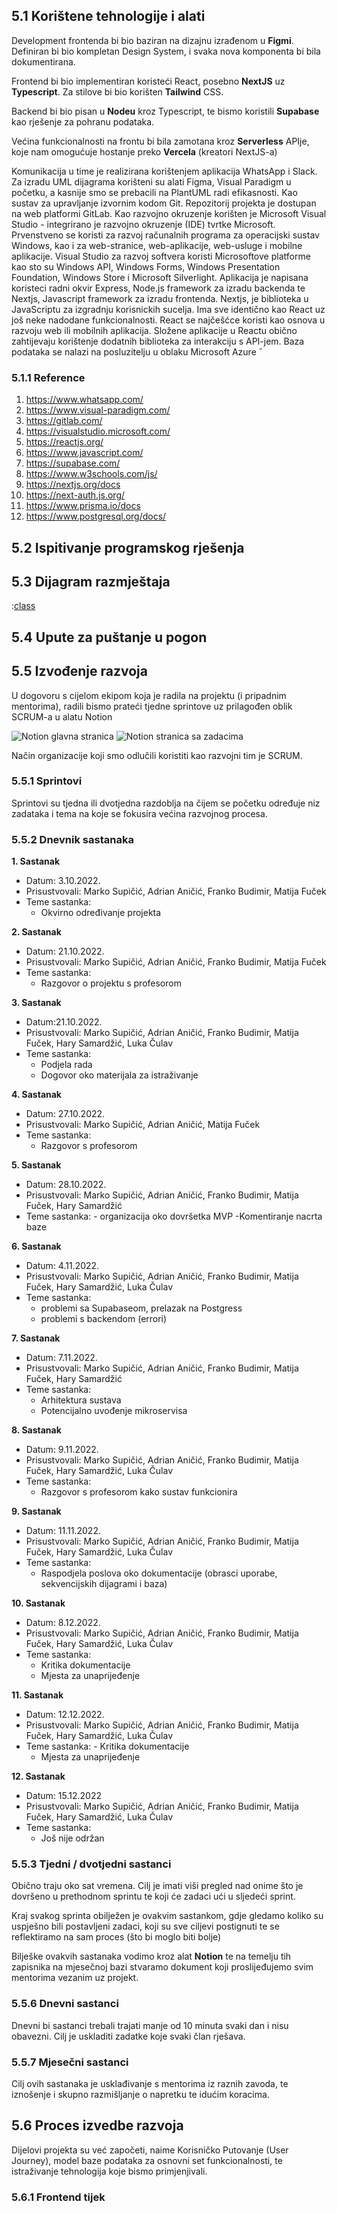 ## 5.1 Korištene tehnologije i alati

Development frontenda bi bio baziran na dizajnu izrađenom u **Figmi**. Definiran bi bio kompletan Design System, i svaka nova komponenta bi bila dokumentirana.

Frontend bi bio implementiran koristeći React, posebno **NextJS** uz **Typescript**. Za stilove bi bio korišten **Tailwind** CSS.

Backend bi bio pisan u **Nodeu** kroz Typescript, te bismo koristili **Supabase** kao rješenje za pohranu podataka.

Većina funkcionalnosti na frontu bi bila zamotana kroz **Serverless** APIje, koje nam omogućuje hostanje preko **Vercela** (kreatori NextJS-a)

Komunikacija u time je realizirana korištenjem aplikacija WhatsApp i Slack. Za izradu UML dijagrama korišteni su alati Figma, Visual Paradigm u početku, a kasnije smo se prebacili na PlantUML radi efikasnosti. Kao sustav za upravljanje izvornim kodom Git. Repozitorij projekta je dostupan na web platformi GitLab. Kao razvojno okruzenje korišten je Microsoft Visual Studio - integrirano je razvojno okruzenje (IDE) tvrtke Microsoft. Prvenstveno se koristi za razvoj računalnih programa za operacijski sustav Windows, kao i za web-stranice, web-aplikacije, web-usluge i mobilne aplikacije. Visual Studio za razvoj softvera koristi Microsoftove platforme kao sto su Windows API, Windows Forms, Windows Presentation Foundation, Windows Store i Microsoft Silverlight. Aplikacija je napisana koristeci radni okvir Express, Node.js framework za izradu backenda te Nextjs, Javascript framework za izradu frontenda. Nextjs, je biblioteka u JavaScriptu za izgradnju korisnickih sucelja. Ima sve identično kao React uz još neke nadodane funkcionalnosti. React se najčešćce koristi kao osnova u razvoju web ili mobilnih aplikacija. Složene aplikacije u Reactu obično zahtijevaju korištenje dodatnih biblioteka za interakciju s API-jem. Baza podataka se nalazi na posluzitelju u oblaku Microsoft Azure ˇ

### 5.1.1 Reference <a name="5.1.1"> </a>

1. https://www.whatsapp.com/
2. https://www.visual-paradigm.com/
3. https://gitlab.com/
4. https://visualstudio.microsoft.com/
5. https://reactjs.org/
6. https://www.javascript.com/
7. https://supabase.com/
8. https://www.w3schools.com/js/
9. https://nextjs.org/docs
10. https://next-auth.js.org/
11. https://www.prisma.io/docs
12. https://www.postgresql.org/docs/

## 5.2 Ispitivanje programskog rješenja <a name="5.2"> </a>

## 5.3 Dijagram razmještaja <a name="5.3"> </a>

:[class](../diagrams/UMLComponent/component.pu)

## 5.4 Upute za puštanje u pogon <a name="5.4"> </a>

## 5.5 Izvođenje razvoja <a name="5.5"> </a>

U dogovoru s cijelom ekipom koja je radila na projektu (i pripadnim mentorima), radili bismo prateći tjedne sprintove uz prilagođen oblik SCRUM-a u alatu Notion

![Notion glavna stranica](./images/notion1.png)
![Notion stranica sa zadacima](./images/notion2.png)

Način organizacije koji smo odlučili koristiti kao razvojni tim je SCRUM.

### 5.5.1 Sprintovi <a name="5.5.1"> </a>

Sprintovi su tjedna ili dvotjedna razdoblja na čijem se početku određuje niz zadataka i tema na koje se fokusira većina razvojnog procesa.

### 5.5.2 Dnevnik sastanaka <a name="5.5.2"> </a>

**1. Sastanak**

- Datum: 3.10.2022.
- Prisustvovali: Marko Supičić, Adrian Aničić, Franko Budimir, Matija Fuček
- Teme sastanka:
  - Okvirno određivanje projekta

**2. Sastanak**

- Datum: 21.10.2022.
- Prisustvovali: Marko Supičić, Adrian Aničić, Franko Budimir, Matija Fuček
- Teme sastanka:
  - Razgovor o projektu s profesorom

**3. Sastanak**

- Datum:21.10.2022.
- Prisustvovali: Marko Supičić, Adrian Aničić, Franko Budimir, Matija Fuček, Hary Samardžić, Luka Čulav
- Teme sastanka:
  - Podjela rada
  - Dogovor oko materijala za istraživanje

**4. Sastanak**

- Datum: 27.10.2022.
- Prisustvovali: Marko Supičić, Adrian Aničić, Matija Fuček
- Teme sastanka:
  - Razgovor s profesorom

**5. Sastanak**

- Datum: 28.10.2022.
- Prisustvovali: Marko Supičić, Adrian Aničić, Franko Budimir, Matija Fuček, Hary Samardžić
- Teme sastanka: - organizacija oko dovršetka MVP
  -Komentiranje nacrta baze

**6. Sastanak**

- Datum: 4.11.2022.
- Prisustvovali: Marko Supičić, Adrian Aničić, Franko Budimir, Matija Fuček, Hary Samardžić, Luka Čulav
- Teme sastanka:
  - problemi sa Supabaseom, prelazak na Postgress
  - problemi s backendom (errori)

**7. Sastanak**

- Datum: 7.11.2022.
- Prisustvovali: Marko Supičić, Adrian Aničić, Franko Budimir, Matija Fuček, Hary Samardžić
- Teme sastanka:
  - Arhitektura sustava
  - Potencijalno uvođenje mikroservisa

**8. Sastanak**

- Datum: 9.11.2022.
- Prisustvovali: Marko Supičić, Adrian Aničić, Franko Budimir, Matija Fuček, Hary Samardžić, Luka Čulav
- Teme sastanka:
  - Razgovor s profesorom kako sustav funkcionira

**9. Sastanak**

- Datum: 11.11.2022.
- Prisustvovali: Marko Supičić, Adrian Aničić, Franko Budimir, Matija Fuček, Hary Samardžić, Luka Čulav
- Teme sastanka:
  - Raspodjela poslova oko dokumentacije (obrasci uporabe, sekvencijskih dijagrami i baza)

**10. Sastanak**

- Datum: 8.12.2022.
- Prisustvovali: Marko Supičić, Adrian Aničić, Franko Budimir, Matija Fuček, Hary Samardžić, Luka Čulav
- Teme sastanka:
  - Kritika dokumentacije
  - Mjesta za unaprijeđenje

**11. Sastanak**

- Datum: 12.12.2022.
- Prisustvovali: Marko Supičić, Adrian Aničić, Franko Budimir, Matija Fuček, Hary Samardžić, Luka Čulav
- Teme sastanka: - Kritika dokumentacije
  - Mjesta za unaprijeđenje

**12. Sastanak**

- Datum: 15.12.2022
- Prisustvovali: Marko Supičić, Adrian Aničić, Franko Budimir, Matija Fuček, Hary Samardžić, Luka Čulav
- Teme sastanka:
  - Još nije održan

### 5.5.3 Tjedni / dvotjedni sastanci <a name="5.5.3"> </a>

Obično traju oko sat vremena. Cilj je imati viši pregled nad onime što je dovršeno u prethodnom sprintu te koji će zadaci ući u sljedeći sprint.

Kraj svakog sprinta obilježen je ovakvim sastankom, gdje gledamo koliko su uspješno bili postavljeni zadaci, koji su sve ciljevi postignuti te se reflektiramo na sam proces (što bi moglo biti bolje)

Bilješke ovakvih sastanaka vodimo kroz alat **Notion** te na temelju tih zapisnika na mjesečnoj bazi stvaramo dokument koji proslijeđujemo svim mentorima vezanim uz projekt.

### 5.5.6 Dnevni sastanci <a name="5.5.6"> </a>

Dnevni bi sastanci trebali trajati manje od 10 minuta svaki dan i nisu obavezni. Cilj je uskladiti zadatke koje svaki član rješava.

### 5.5.7 Mjesečni sastanci <a name="5.5.7"> </a>

Cilj ovih sastanaka je usklađivanje s mentorima iz raznih zavoda, te iznošenje i skupno razmišljanje o napretku te idućim koracima.

## 5.6 Proces izvedbe razvoja <a name="5.6"> </a>

Dijelovi projekta su već započeti, naime Korisničko Putovanje (User Journey), model baze podataka za osnovni set funkcionalnosti, te istraživanje tehnologija koje bismo primjenjivali.

### 5.6.1 Frontend tijek <a name="5.6.1"> </a>
